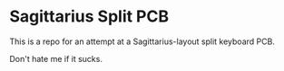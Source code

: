 # Sagittarius Split PCB
This is a repo for an attempt at a Sagittarius-layout split keyboard PCB.

Don't hate me if it sucks.

